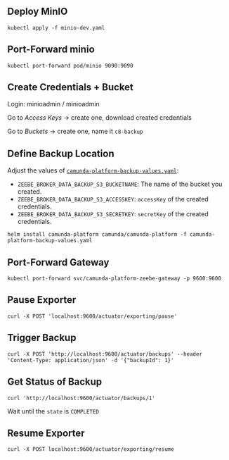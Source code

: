 ## Deploy MinIO

```shell
kubectl apply -f minio-dev.yaml
```

## Port-Forward minio

```shell
kubectl port-forward pod/minio 9090:9090
```

## Create Credentials + Bucket

Login: minioadmin / minioadmin

Go to _Access Keys_ -> create one, download created credentials

Go to _Buckets_ -> create one, name it `c8-backup`

## Define Backup Location

Adjust the values of [`camunda-platform-backup-values.yaml`](./camunda-platform-backup-values.yaml):

* `ZEEBE_BROKER_DATA_BACKUP_S3_BUCKETNAME`: The name of the bucket you created.
* `ZEEBE_BROKER_DATA_BACKUP_S3_ACCESSKEY`: `accessKey` of the created credentials.
* `ZEEBE_BROKER_DATA_BACKUP_S3_SECRETKEY`: `secretKey` of the created credentials.

```shell
helm install camunda-platform camunda/camunda-platform -f camunda-platform-backup-values.yaml
```

## Port-Forward Gateway

```shell
kubectl port-forward svc/camunda-platform-zeebe-gateway -p 9600:9600
```

## Pause Exporter

```shell
curl -X POST 'localhost:9600/actuator/exporting/pause'
```

## Trigger Backup

```shell
curl -X POST 'http://localhost:9600/actuator/backups' --header 'Content-Type: application/json' -d '{"backupId": 1}'
```

## Get Status of Backup

```shell
curl 'http://localhost:9600/actuator/backups/1'
```
Wait until the `state` is `COMPLETED` 

## Resume Exporter

```shell
curl -X POST localhost:9600/actuator/exporting/resume
```
